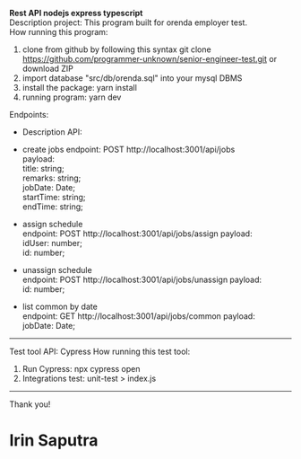 **Rest API nodejs express typescript**
<br /> Description project:
This program built for orenda employer test.<br />
How running this program:<br />

1.  clone from github by following this syntax
    git clone https://github.com/programmer-unknown/senior-engineer-test.git or download ZIP
2.  import database "src/db/orenda.sql" into your mysql DBMS
3.  install the package: yarn install
4.  running program: yarn dev
    

Endpoints:
- Description API:
* create jobs
  endpoint: POST http://localhost:3001/api/jobs
  <br />payload:<br />
  title: string;<br />
  remarks: string;<br />
  jobDate: Date;<br />
  startTime: string;<br />
  endTime: string;

* assign schedule
  <br />endpoint: POST http://localhost:3001/api/jobs/assign
  payload:<br />
  idUser: number;<br />
  id: number;

* unassign schedule
  <br />endpoint: POST http://localhost:3001/api/jobs/unassign
  payload:<br />
  id: number;

* list common by date
  <br />endpoint: GET http://localhost:3001/api/jobs/common
  payload:<br />
  jobDate: Date;

---

Test tool API: Cypress
How running this test tool:

1. Run Cypress: npx cypress open
2. Integrations test: unit-test > index.js

---

Thank you!<br />
<h1>Irin Saputra</h1>
